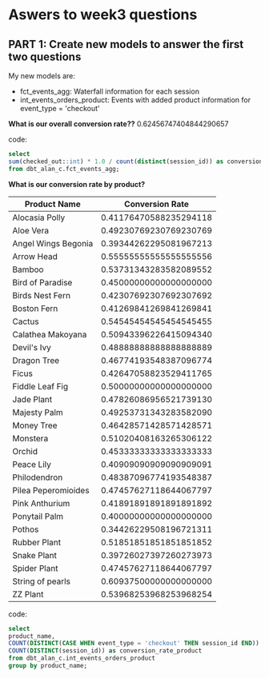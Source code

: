 # Aswers to week3 questions

## PART 1: Create new models to answer the first two questions 

My new models are:

- fct_events_agg: Waterfall information for each session
- int_events_orders_product: Events with added product information for event_type = 'checkout'


**What is our overall conversion rate??**
0.62456747404844290657

code:
```` sql
select
sum(checked_out::int) * 1.0 / count(distinct(session_id)) as conversion_rate
from dbt_alan_c.fct_events_agg;

````

**What is our conversion rate by product?**

| Product Name        | Conversion Rate        |
|---------------------|------------------------|
| Alocasia Polly      | 0.41176470588235294118 |
| Aloe Vera           | 0.49230769230769230769 |
| Angel Wings Begonia | 0.39344262295081967213 |
| Arrow Head          | 0.55555555555555555556 |
| Bamboo              | 0.53731343283582089552 |
| Bird of Paradise    | 0.45000000000000000000 |
| Birds Nest Fern     | 0.42307692307692307692 |
| Boston Fern         | 0.41269841269841269841 |
| Cactus              | 0.54545454545454545455 |
| Calathea Makoyana   | 0.50943396226415094340 |
| Devil's Ivy         | 0.48888888888888888889 |
| Dragon Tree         | 0.46774193548387096774 |
| Ficus               | 0.42647058823529411765 |
| Fiddle Leaf Fig     | 0.50000000000000000000 |
| Jade Plant          | 0.47826086956521739130 |
| Majesty Palm        | 0.49253731343283582090 |
| Money Tree          | 0.46428571428571428571 |
| Monstera            | 0.51020408163265306122 |
| Orchid              | 0.45333333333333333333 |
| Peace Lily          | 0.40909090909090909091 |
| Philodendron        | 0.48387096774193548387 |
| Pilea Peperomioides | 0.47457627118644067797 |
| Pink Anthurium      | 0.41891891891891891892 |
| Ponytail Palm       | 0.40000000000000000000 |
| Pothos              | 0.34426229508196721311 |
| Rubber Plant        | 0.51851851851851851852 |
| Snake Plant         | 0.39726027397260273973 |
| Spider Plant        | 0.47457627118644067797 |
| String of pearls    | 0.60937500000000000000 |
| ZZ Plant            | 0.53968253968253968254 |

code:
```` sql
select
product_name,
COUNT(DISTINCT(CASE WHEN event_type = 'checkout' THEN session_id END)) * 1.0 /
COUNT(DISTINCT(session_id)) as conversion_rate_product
from dbt_alan_c.int_events_orders_product
group by product_name;
````

